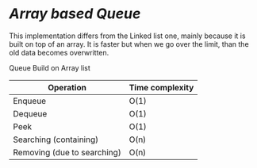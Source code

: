 # ***Array based Queue***

This implementation differs from the Linked list one, mainly because 
it is built on top of an array. It is faster but when we go over the limit,
than the old data becomes overwritten.

Queue Build on Array list

| Operation                   | Time complexity | 
|-----------------------------|-----------------|
| Enqueue                     | O(1)            |               
| Dequeue                     | O(1)            |               
| Peek                        | O(1)            |               
| Searching (containing)      | O(n)            |
| Removing (due to searching) | O(n)            |
